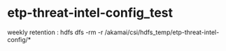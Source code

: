 # etp-threat-intel-config_test
weekly retention :  hdfs dfs -rm -r  /akamai/csi/hdfs_temp/etp-threat-intel-config/*
